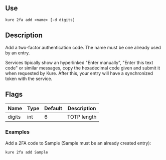 ## Use

`kure 2fa add <name> [-d digits]`

## Description

Add a two-factor authentication code. The name must be one already used by an entry.

Services tipically show an hyperlinked "Enter manually", "Enter this text code" or similar messages, copy the hexadecimal code given and submit it when requested by Kure. After this, your entry will have a synchronized token with the service.

## Flags

|  Name     |     Type      |    Default    |            Description            |
|-----------|---------------|---------------|-----------------------------------|
| digits    | int           | 6             | TOTP length                       |

### Examples

Add a 2FA code to Sample (Sample must be an already created entry):
```
kure 2fa add Sample
```